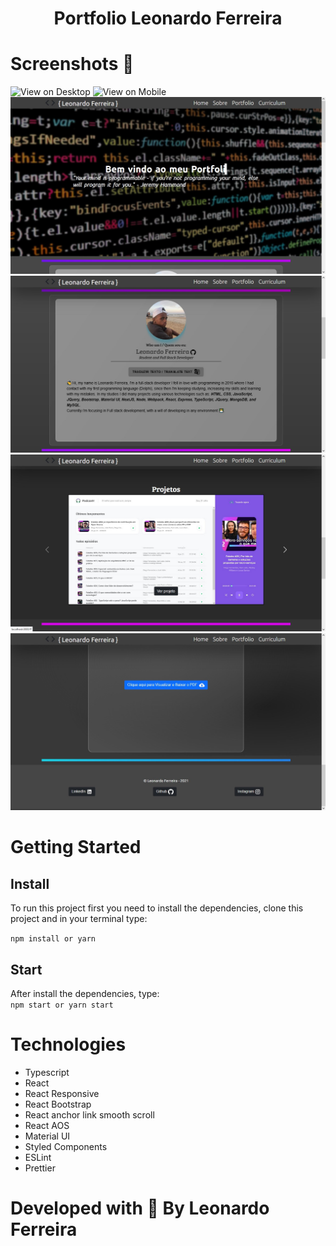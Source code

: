 <h1 align="center">Portfolio Leonardo Ferreira

# Screenshots 📸

<img src="./screenshots/gifView.gif" alt="View on Desktop">
<img src="./screenshots/gifViewMobile.gif" alt="View on Mobile">

<img src="./screenshots/pic1.jpg" alt="Screenshot 1" />
<img src="./screenshots/pic2.jpg" alt="Screenshot 2" />
<img src="./screenshots/pic3.jpg" alt="Screenshot 3" />
<img src="./screenshots/pic4.jpg" alt="Screenshot 4" />

# Getting Started

## Install
To run this project first you need to install the dependencies, clone this project and in your terminal type:

``` npm install or yarn ```

## Start

After install the dependencies, type: <br>
``` npm start or yarn start ```
# Technologies
* Typescript
* React
* React Responsive
* React Bootstrap
* React anchor link smooth scroll
* React AOS
* Material UI
* Styled Components
* ESLint
* Prettier
# Developed with 💜 By Leonardo Ferreira
